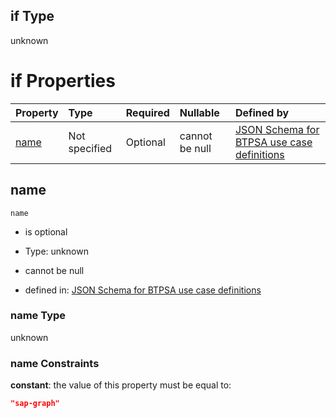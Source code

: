 ## if Type

unknown

# if Properties

| Property      | Type          | Required | Nullable       | Defined by                                                                                                                                                                                                          |
| :------------ | :------------ | :------- | :------------- | :------------------------------------------------------------------------------------------------------------------------------------------------------------------------------------------------------------------ |
| [name](#name) | Not specified | Optional | cannot be null | [JSON Schema for BTPSA use case definitions](btpsa-usecase-properties-services-items-allof-1-then-allof-107-if-properties-name.md "undefined#/properties/services/items/allOf/1/then/allOf/107/if/properties/name") |

## name



`name`

*   is optional

*   Type: unknown

*   cannot be null

*   defined in: [JSON Schema for BTPSA use case definitions](btpsa-usecase-properties-services-items-allof-1-then-allof-107-if-properties-name.md "undefined#/properties/services/items/allOf/1/then/allOf/107/if/properties/name")

### name Type

unknown

### name Constraints

**constant**: the value of this property must be equal to:

```json
"sap-graph"
```
